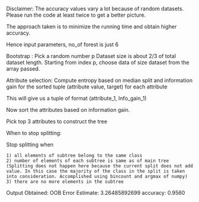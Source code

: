 Disclaimer: The accuracy values vary a lot because of random datasets. Please run the code at least twice to get a better picture. 

The approach taken is to minimize the running time and obtain higher accuracy.

Hence input parameters, no_of forest is just 6

Bootstrap : 
Pick a random number p
Dataset size is about 2/3 of total dataset length.
Starting from index p, choose data of size dataset from the array passed.

Attribute selection: Compute entropy based on median split and information gain for the sorted tuple (attribute value, target) for each attribute

This will give us a tuple of format (attribute_1, Info_gain_1)

Now sort the attributes based on information gain.

Pick top 3 attributes to construct the tree

When to stop splitting:

Stop splitting when 

	1) all elements of subtree belong to the same class 
	2) number of elements of each subtree is same as of main tree (Splitting does not happen here because the current split does not add value. In this case the majority of the class in the split is taken into consideration. Accomplished using bincount and argmax of numpy)
	3) there are no more elements in the subtree
	
Output Obtained:
OOB Error Estimate:  3.26485892699
accuracy: 0.9560